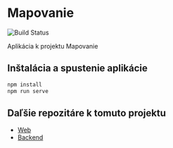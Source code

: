 # Mapovanie
![Build Status](https://github.com/HybridLab-Projects/Mapovanie/workflows/Continuous%20Integration/badge.svg)

Aplikácia k projektu Mapovanie

## Inštalácia a spustenie aplikácie

```bash
npm install
npm run serve
```

## Daľšie repozitáre k tomuto projektu

- [Web](https://github.com/HybridLab-Projects/Mapovanie-Web)
- [Backend](https://github.com/HybridLab-Projects/Mapovanie-Backend) 
